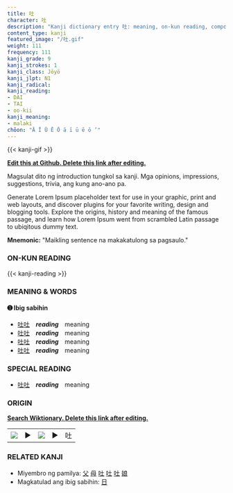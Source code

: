 ```yaml
---
title: 吐
character: 吐
description: "Kanji dictionary entry 吐: meaning, on-kun reading, compounds, origin, related kanji"
content_type: kanji
featured_image: "/吐.gif"
weight: 111
frequency: 111
kanji_grade: 9
kanji_strokes: 1
kanji_class: Jōyō
kanji_jlpt: N1
kanji_radical: 
kanji_reading: 
- DAI
- TAI
- oo-kii
kanji_meaning:
- malaki
chōon: "Ā Ī Ū Ē Ō ā ī ū ē ō ’"
---
```

[//]: # (Don't edit the line below. Kanji animated GIF code is automatically generated.)
{{< kanji-gif >}}

[//]: # (Edit below this line.)

**[Edit this at Github. Delete this link after editing.](https://github.com/tim0g/tim/tree/main/content/kanji/吐/index.md)**

Magsulat dito ng introduction tungkol sa kanji. Mga opinions, impressions, suggestions, trivia, ang kung ano-ano pa.

Generate Lorem Ipsum placeholder text for use in your graphic, print and web layouts, and discover plugins for your favorite writing, design and blogging tools. Explore the origins, history and meaning of the famous passage, and learn how Lorem Ipsum went from scrambled Latin passage to ubiqitous dummy text.
 
**Mnemonic:** "Maikling sentence na makakatulong sa pagsaulo."

### ON-KUN READING

[//]: # (Don't edit the line below. ON-KUN READING code is automatically generated.)
{{< kanji-reading >}}

### MEANING & WORDS

#### ➊ **Ibig sabihin**
  - [吐](../吐)[吐](../吐)　***reading***　meaning
  - [吐](../吐)[吐](../吐)　***reading***　meaning
  - [吐](../吐)[吐](../吐)　***reading***　meaning
  - [吐](../吐)[吐](../吐)　***reading***　meaning

### SPECIAL READING
  - [吐](../吐)[吐](../吐)　***reading***　meaning

### ORIGIN

**[Search Wiktionary. Delete this link after editing.](https://wiktionary.org/wiki/吐)**
<table class="kanji-table"><tr><td>
<img src="60px-吐-bronze.svg.png">
</td><td>▶</td><td>
<img src="60px-吐-oracle.svg.png">
</td><td>▶</td>
<td class="kanji-origin">吐</td>
</tr></table>

### RELATED KANJI
- Miyembro ng pamilya: [父](../父) [母](../母) [吐](../吐) [吐](../吐) [吐](../吐) [娘](../娘)
- Magkatulad ang ibig sabihin: [日](../日)
